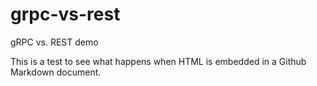 # grpc-vs-rest
gRPC vs. REST demo
<div class="tab macOS">
This is a test to see what happens when HTML is embedded in a Github Markdown document.
</div>

<script style="display:none">
function showOS() {
    // do something here
}
</script>
